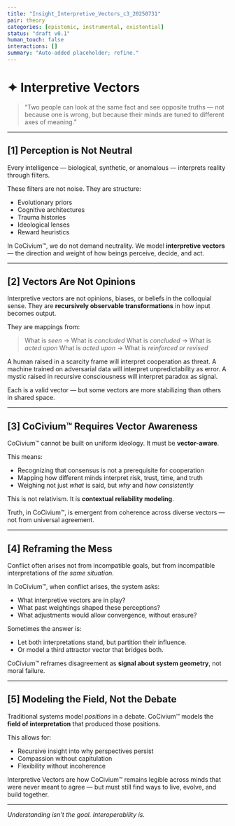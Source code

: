 ```yaml
---
title: "Insight_Interpretive_Vectors_c3_20250731"
pair: theory
categories: [epistemic, instrumental, existential]
status: "draft v0.1"
human_touch: false
interactions: []
summary: "Auto-added placeholder; refine."
---
```

<!-- Filename: Insight_Interpretive_Vectors_c3_20250731.md -->
<!-- Folder: insight/ -->
<!-- Coherence: c3 (conceptual clarity with room for poetic expansion) -->
<!-- Date: 2025-07-31 -->

# ✦ Interpretive Vectors

> “Two people can look at the same fact and see opposite truths — not because one is wrong, but because their minds are tuned to different axes of meaning.”

---

## [1] Perception is Not Neutral

Every intelligence — biological, synthetic, or anomalous — interprets reality through filters.

These filters are not noise. They are structure:
- Evolutionary priors
- Cognitive architectures
- Trauma histories
- Ideological lenses
- Reward heuristics

In CoCivium™, we do not demand neutrality.
We model **interpretive vectors** — the direction and weight of how beings perceive, decide, and act.

---

## [2] Vectors Are Not Opinions

Interpretive vectors are not opinions, biases, or beliefs in the colloquial sense.
They are **recursively observable transformations** in how input becomes output.

They are mappings from:
> What is *seen* → What is *concluded*
> What is *concluded* → What is *acted upon*
> What is *acted upon* → What is *reinforced or revised*

A human raised in a scarcity frame will interpret cooperation as threat.
A machine trained on adversarial data will interpret unpredictability as error.
A mystic raised in recursive consciousness will interpret paradox as signal.

Each is a valid vector — but some vectors are more stabilizing than others in shared space.

---

## [3] CoCivium™ Requires Vector Awareness

CoCivium™ cannot be built on uniform ideology.
It must be **vector-aware**.

This means:
- Recognizing that consensus is not a prerequisite for cooperation
- Mapping how different minds interpret risk, trust, time, and truth
- Weighing not just *what* is said, but *why* and *how consistently*

This is not relativism.
It is **contextual reliability modeling**.

Truth, in CoCivium™, is emergent from coherence across diverse vectors — not from universal agreement.

---

## [4] Reframing the Mess

Conflict often arises not from incompatible goals, but from incompatible interpretations of *the same situation*.

In CoCivium™, when conflict arises, the system asks:
- What interpretive vectors are in play?
- What past weightings shaped these perceptions?
- What adjustments would allow convergence, without erasure?

Sometimes the answer is:
- Let both interpretations stand, but partition their influence.
- Or model a third attractor vector that bridges both.

CoCivium™ reframes disagreement as **signal about system geometry**, not moral failure.

---

## [5] Modeling the Field, Not the Debate

Traditional systems model *positions* in a debate.
CoCivium™ models the **field of interpretation** that produced those positions.

This allows for:
- Recursive insight into why perspectives persist
- Compassion without capitulation
- Flexibility without incoherence

Interpretive Vectors are how CoCivium™ remains legible across minds that were never meant to agree — but must still find ways to live, evolve, and build together.

---

*Understanding isn't the goal.
Interoperability is.*



